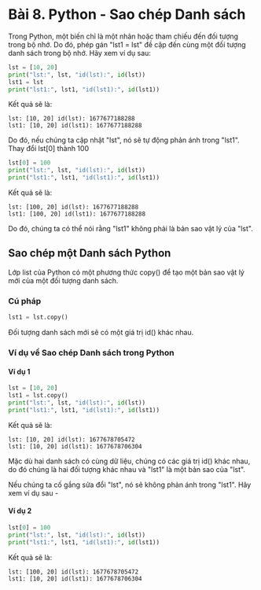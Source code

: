 # Bài 8. Python - Sao chép Danh sách

Trong Python, một biến chỉ là một nhãn hoặc tham chiếu đến đối tượng trong bộ nhớ. Do đó, phép gán "lst1 = lst" đề cập đến cùng một đối tượng danh sách trong bộ nhớ. Hãy xem ví dụ sau:

```python
lst = [10, 20]
print("lst:", lst, "id(lst):", id(lst))
lst1 = lst
print("lst1:", lst1, "id(lst1):", id(lst1))
```

Kết quả sẽ là:

```
lst: [10, 20] id(lst): 1677677188288
lst1: [10, 20] id(lst1): 1677677188288
```

Do đó, nếu chúng ta cập nhật "lst", nó sẽ tự động phản ánh trong "lst1". Thay đổi lst[0] thành 100

```python
lst[0] = 100
print("lst:", lst, "id(lst):", id(lst))
print("lst1:", lst1, "id(lst1):", id(lst1))
```

Kết quả sẽ là:

```
lst: [100, 20] id(lst): 1677677188288
lst1: [100, 20] id(lst1): 1677677188288
```

Do đó, chúng ta có thể nói rằng "lst1" không phải là bản sao vật lý của "lst".

## Sao chép một Danh sách Python

Lớp list của Python có một phương thức copy() để tạo một bản sao vật lý mới của một đối tượng danh sách.

### Cú pháp

```python
lst1 = lst.copy()
```

Đối tượng danh sách mới sẽ có một giá trị id() khác nhau.

### Ví dụ về Sao chép Danh sách trong Python

#### Ví dụ 1

```python
lst = [10, 20]
lst1 = lst.copy()
print("lst:", lst, "id(lst):", id(lst))
print("lst1:", lst1, "id(lst1):", id(lst1))
```

Kết quả sẽ là:

```
lst: [10, 20] id(lst): 1677678705472
lst1: [10, 20] id(lst1): 1677678706304
```

Mặc dù hai danh sách có cùng dữ liệu, chúng có các giá trị id() khác nhau, do đó chúng là hai đối tượng khác nhau và "lst1" là một bản sao của "lst".

Nếu chúng ta cố gắng sửa đổi "lst", nó sẽ không phản ánh trong "lst1". Hãy xem ví dụ sau -

#### Ví dụ 2

```python
lst[0] = 100
print("lst:", lst, "id(lst):", id(lst))
print("lst1:", lst1, "id(lst1):", id(lst1))
```

Kết quả sẽ là:

```
lst: [100, 20] id(lst): 1677678705472
lst1: [10, 20] id(lst1): 1677678706304
```